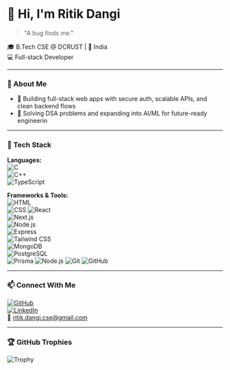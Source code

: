 # 👋 Hi, I'm Ritik Dangi

> "A bug finds me."

🎓 B.Tech CSE @ DCRUST | 📍 India  
💻 Full-stack Developer 

---

### 🚀 About Me

- 🔭 Building full-stack web apps with secure auth, scalable APIs, and clean backend flows
- 🎯 Solving DSA problems and expanding into AI/ML for future-ready engineerin
---

### 🧰 Tech Stack

**Languages:**  
![C](https://img.shields.io/badge/-C-00599C?logo=c&logoColor=white)  
![C++](https://img.shields.io/badge/-C++-00599C?logo=c%2B%2B&logoColor=white)  
![TypeScript](https://img.shields.io/badge/-TypeScript-3178C6?logo=typescript&logoColor=white)  

**Frameworks & Tools:**  
![HTML](https://img.shields.io/badge/-HTML-E34F26?logo=html5&logoColor=white)  
![CSS](https://img.shields.io/badge/-CSS-1572B6?logo=css3&logoColor=white)
![React](https://img.shields.io/badge/-React-61DAFB?logo=react&logoColor=black)  
![Next.js](https://img.shields.io/badge/-Next.js-000000?logo=next.js&logoColor=white)  
![Node.js](https://img.shields.io/badge/-Node.js-339933?logo=node.js&logoColor=white)  
![Express](https://img.shields.io/badge/-Express.js-000000?logo=express&logoColor=white)  
![Tailwind CSS](https://img.shields.io/badge/-Tailwind-38B2AC?logo=tailwind-css&logoColor=white)  
![MongoDB](https://img.shields.io/badge/-MongoDB-47A248?logo=mongodb&logoColor=white)  
![PostgreSQL](https://img.shields.io/badge/-PostgreSQL-336791?logo=postgresql&logoColor=white)  
![Prisma](https://img.shields.io/badge/-Prisma-2D3748?logo=prisma&logoColor=white) 
![Node.js](https://img.shields.io/badge/-Node.js-339933?logo=node.js&logoColor=white) 
![Git](https://img.shields.io/badge/-Git-F05032?logo=git&logoColor=white)
![GitHub](https://img.shields.io/badge/-GitHub-181717?logo=github&logoColor=white)

---

### 📫 Connect With Me

[![GitHub](https://img.shields.io/badge/-GitHub-181717?logo=github&logoColor=white)](https://github.com/Ritikdangi)  
[![LinkedIn](https://img.shields.io/badge/-LinkedIn-0077B5?logo=linkedin&logoColor=white)](https://linkedin.com/in/Ritikdangi)  
📧 ritik.dangi.cse@gmail.com

---

### 🏆 GitHub Trophies

![Trophy](https://github-profile-trophy.vercel.app/?username=Ritikdangi&theme=algolia)


